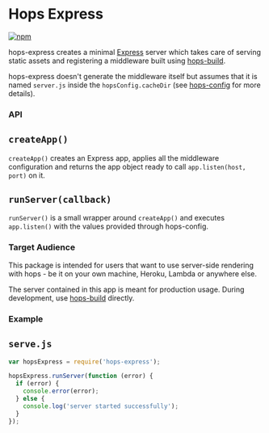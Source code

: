 # Hops Express

[![npm](https://img.shields.io/npm/v/hops-express.svg)](https://www.npmjs.com/package/hops-express)

hops-express creates a minimal [Express](https://expressjs.com/) server which takes care of serving static assets and registering a middleware built using [hops-build](https://github.com/xing/hops/tree/master/packages/build).

hops-express doesn't generate the middleware itself but assumes that it is named `server.js` inside the `hopsConfig.cacheDir` (see [hops-config](https://github.com/xing/hops/tree/master/packages/config) for more details).


### API

## `createApp()`
`createApp()` creates an Express app, applies all the middleware configuration and returns the app object ready to call `app.listen(host, port)` on it.

## `runServer(callback)`
`runServer()` is a small wrapper around `createApp()` and executes `app.listen()` with the values provided through hops-config.


### Target Audience

This package is intended for users that want to use server-side rendering with hops - be it on your own machine, Heroku, Lambda or anywhere else.

The server contained in this app is meant for production usage. During development, use [hops-build](https://github.com/xing/hops/tree/master/packages/build) directly.


### Example

## `serve.js`
```javascript
var hopsExpress = require('hops-express');

hopsExpress.runServer(function (error) {
  if (error) {
    console.error(error);
  } else {
    console.log('server started successfully');
  }
});
```
